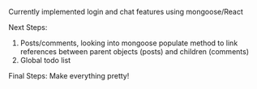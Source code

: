 Currently implemented login and chat features using mongoose/React

Next Steps:
1) Posts/comments, looking into mongoose populate method to link references between parent objects (posts) and children (comments)
2) Global todo list


Final Steps: Make everything pretty!
